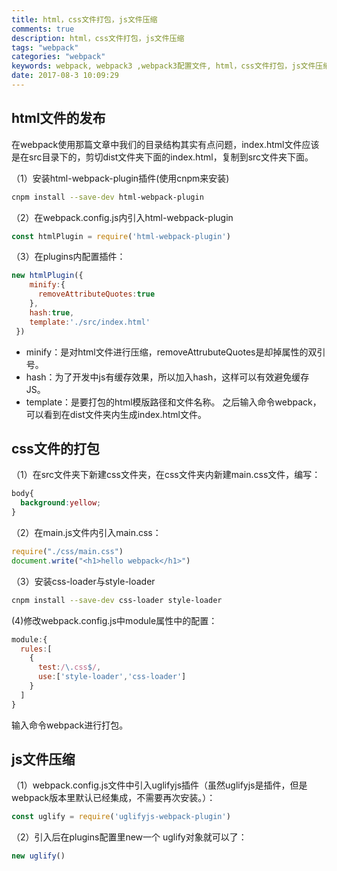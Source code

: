 ```yaml
---
title: html，css文件打包，js文件压缩
comments: true
description: html，css文件打包，js文件压缩
tags: "webpack"
categories: "webpack"
keywords: webpack, webpack3 ,webpack3配置文件, html，css文件打包，js文件压缩
date: 2017-08-3 10:09:29
---
```


## html文件的发布

在webpack使用那篇文章中我们的目录结构其实有点问题，index.html文件应该是在src目录下的，剪切dist文件夹下面的index.html，复制到src文件夹下面。

（1）安装html-webpack-plugin插件(使用cnpm来安装)

```sh
cnpm install --save-dev html-webpack-plugin
```

（2）在webpack.config.js内引入html-webpack-plugin
```js
const htmlPlugin = require('html-webpack-plugin')
```
（3）在plugins内配置插件：

```js
new htmlPlugin({
    minify:{
      removeAttributeQuotes:true
    },
    hash:true,
    template:'./src/index.html'
 })
```
- minify：是对html文件进行压缩，removeAttrubuteQuotes是却掉属性的双引号。
- hash：为了开发中js有缓存效果，所以加入hash，这样可以有效避免缓存JS。
- template：是要打包的html模版路径和文件名称。
之后输入命令webpack，可以看到在dist文件夹内生成index.html文件。

## css文件的打包

（1）在src文件夹下新建css文件夹，在css文件夹内新建main.css文件，编写：

```css
body{
  background:yellow;
}
```
（2）在main.js文件内引入main.css：

```js
require("./css/main.css")
document.write("<h1>hello webpack</h1>")
```

（3）安装css-loader与style-loader

```sh
cnpm install --save-dev css-loader style-loader
```

(4)修改webpack.config.js中module属性中的配置：

```js
module:{
  rules:[
    {
      test:/\.css$/,
      use:['style-loader','css-loader']
    }
  ]
}
```

输入命令webpack进行打包。


## js文件压缩

（1）webpack.config.js文件中引入uglifyjs插件（虽然uglifyjs是插件，但是webpack版本里默认已经集成，不需要再次安装。）：

```js
const uglify = require('uglifyjs-webpack-plugin')
```

（2）引入后在plugins配置里new一个 uglify对象就可以了：

```js
new uglify()
```